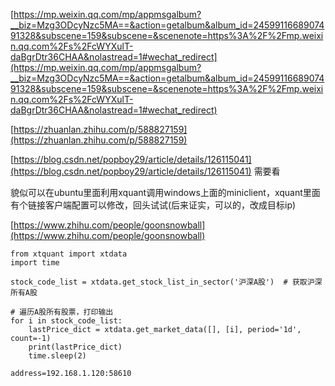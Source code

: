 [https://mp.weixin.qq.com/mp/appmsgalbum?__biz=Mzg3ODcyNzc5MA==&action=getalbum&album_id=2459911668907491328&subscene=159&subscene=&scenenote=https%3A%2F%2Fmp.weixin.qq.com%2Fs%2FcWYXulT-daBgrDtr36CHAA&nolastread=1#wechat_redirect](https://mp.weixin.qq.com/mp/appmsgalbum?__biz=Mzg3ODcyNzc5MA==&action=getalbum&album_id=2459911668907491328&subscene=159&subscene=&scenenote=https%3A%2F%2Fmp.weixin.qq.com%2Fs%2FcWYXulT-daBgrDtr36CHAA&nolastread=1#wechat_redirect)

[https://zhuanlan.zhihu.com/p/588827159](https://zhuanlan.zhihu.com/p/588827159)

[https://blog.csdn.net/popboy29/article/details/126115041](https://blog.csdn.net/popboy29/article/details/126115041)  需要看

貌似可以在ubuntu里面利用xquant调用windows上面的miniclient，xquant里面有个链接客户端配置可以修改，回头试试(后来证实，可以的，改成目标ip)

[https://www.zhihu.com/people/goonsnowball](https://www.zhihu.com/people/goonsnowball)

```
from xtquant import xtdata
import time

stock_code_list = xtdata.get_stock_list_in_sector('沪深A股')  # 获取沪深所有A股

# 遍历A股所有股票，打印输出
for i in stock_code_list:
    lastPrice_dict = xtdata.get_market_data([], [i], period='1d', count=-1)
    print(lastPrice_dict)
    time.sleep(2)

```

```
address=192.168.1.120:58610
```